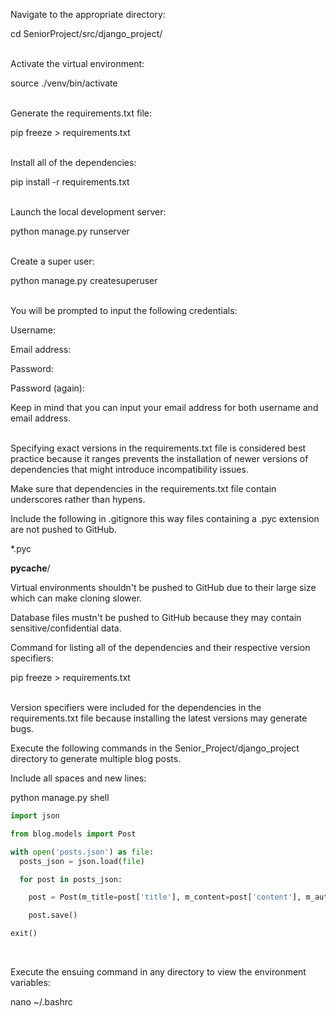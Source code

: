 Navigate to the appropriate directory:

cd SeniorProject/src/django_project/
<br><br>

Activate the virtual environment:

source ./venv/bin/activate
<br><br>

Generate the requirements.txt file:

pip freeze > requirements.txt
<br><br>

Install all of the dependencies:

pip install -r requirements.txt
<br><br>

Launch the local development server:

python manage.py runserver
<br><br>

Create a super user:

python manage.py createsuperuser
<br><br>

You will be prompted to input the following
credentials:

Username:

Email address:

Password:

Password (again):

Keep in mind that you can input your email
address for both username and email address.
<br><br>

Specifying exact versions in the requirements.txt file
is considered best practice because it ranges prevents
the installation of newer versions of dependencies that
might introduce incompatibility issues.

Make sure that dependencies in the requirements.txt
file contain underscores rather than hypens.

Include the following in .gitignore this way files
containing a .pyc extension are not pushed to GitHub.

*.pyc

__pycache__/

Virtual environments shouldn't be pushed to GitHub
due to their large size which can make cloning slower.

Database files mustn't be pushed to GitHub because
they may contain sensitive/confidential data.

Command for listing all of the dependencies
and their respective version specifiers:

pip freeze > requirements.txt
<br><br>

Version specifiers were included for the
dependencies in the requirements.txt file
because installing the latest versions may
generate bugs.

Execute the following commands in the
Senior_Project/django_project directory
to generate multiple blog posts.

Include all spaces and new lines:

python manage.py shell

```python
import json

from blog.models import Post

with open('posts.json') as file:
  posts_json = json.load(file)

  for post in posts_json:

    post = Post(m_title=post['title'], m_content=post['content'], m_author_id=post['user_id'])

    post.save()

exit()
```
<br>

Execute the ensuing command in any directory
to view the environment variables:

nano ~/.bashrc